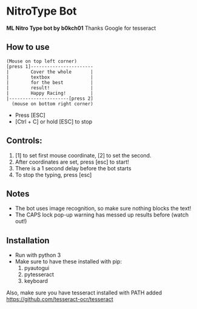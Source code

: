 # NitroType Bot

**ML Nitro Type bot by b0kch01**
Thanks Google for tesseract

## How to use

```
(Mouse on top left corner)
[press 1]-----------------------
|        Cover the whole       |
|        textbox               |
|        for the best          |
|        result!               |
|        Happy Racing!         |
|----------------------[press 2]
  (mouse on bottom right corner)
```

- Press [ESC]
- [Ctrl + C] or hold [ESC] to stop


## Controls: 
1. [1] to set first mouse coordinate, [2] to set the second.
2. After coordinates are set, press [esc] to start! 			
3. There is a 1 second delay before the bot starts	
4. To stop the typing, press [esc]

## Notes
- The bot uses image recognition, so make sure nothing blocks the text!
- The CAPS lock pop-up warning has messed up results before (watch out!)

## Installation
- Run with python 3
- Make sure to have these installed with pip:
	1. pyautogui
	2. pytesseract
	3. keyboard

Also, make sure you have tesseract installed with PATH added
https://github.com/tesseract-ocr/tesseract